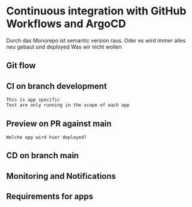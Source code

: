 # Continuous integration with GitHub Workflows and ArgoCD

Durch das Monorepo ist semantic version raus. Oder es wird immer alles neu gebaut und deployed 
Was wir nicht wollen 

## Git flow 

## CI on branch development
    This is app specific 
    Test are only running in the scope of each app
    

## Preview on PR against main
    Welche app wird hier deployed?

## CD on branch main

## Monitoring and Notifications

## Requirements for apps 


